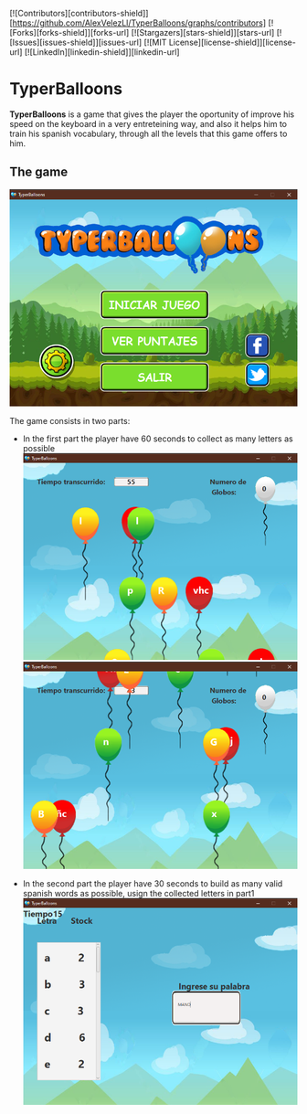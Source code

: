 <!--
*** Thanks for checking out this README Template. If you have a suggestion that would
*** make this better, please fork the repo and create a pull request or simply open
*** an issue with the tag "enhancement".
*** Thanks again! Now go create something AMAZING! :D
-->





<!-- PROJECT SHIELDS -->
<!--
*** I'm using markdown "reference style" links for readability.
*** Reference links are enclosed in brackets [ ] instead of parentheses ( ).
*** See the bottom of this document for the declaration of the reference variables
*** for contributors-url, forks-url, etc. This is an optional, concise syntax you may use.
*** https://www.markdownguide.org/basic-syntax/#reference-style-links
-->
[![Contributors][contributors-shield]][https://github.com/AlexVelezLl/TyperBalloons/graphs/contributors]
[![Forks][forks-shield]][forks-url]
[![Stargazers][stars-shield]][stars-url]
[![Issues][issues-shield]][issues-url]
[![MIT License][license-shield]][license-url]
[![LinkedIn][linkedin-shield]][linkedin-url]



# TyperBalloons
**TyperBalloons** is a game that gives the player the oportunity of improve his speed on the keyboard in a very entreteining way, and also it helps him to train his spanish vocabulary, through all the levels that this game offers to him.

## The game
![alt text](https://github.com/AlexVelezLl/TyperBalloons/blob/master/Captures/Captura4.png "TyperBallons index")


The game consists in two parts:
* In the first part the player have 60 seconds to collect as many letters as possible
![alt text](https://github.com/AlexVelezLl/TyperBalloons/blob/master/Captures/Captura1.png "Part1-a")
![alt text](https://github.com/AlexVelezLl/TyperBalloons/blob/master/Captures/Captura2.png "Part1-b")

* In the second part the player have 30 seconds to build as many valid spanish words as possible, usign the collected letters in part1
![alt text](https://github.com/AlexVelezLl/TyperBalloons/blob/master/Captures/Captura3.png "Part1-b")
